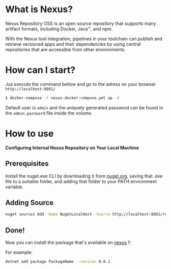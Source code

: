 # What is Nexus?

Nexus Repository OSS is an open source repository that supports many artifact formats, including Docker, Java™, and npm. 

With the Nexus tool integration, pipelines in your toolchain can publish and retrieve versioned apps and their dependencies 
by using central repositories that are accessible from other environments.

# How can I start?

Jus execute the command bellow and go to the adress on your browser `http://localhost:8081/`

```bash
$ docker-compose -f nexus-docker-compose.yml up -d
```

Default user is `admin` and the uniquely generated password can be found in the `admin.password` file inside the volume. 


# How to use
**Configuring Internal Nexus Repository on Your Local Machine**

## Prerequisites

Install the nuget.exe CLI by downloading it from [nuget.org](https://www.nuget.org/downloads), saving that .exe file 
to a suitable folder, and adding that folder to your PATH environment variable.

## Adding Source

```bash 
nuget sources Add -Name NugetLocalHost -Source http://localhost:8081/repository/nuget-hosted/ -username developer -password <pwd>
```

## Done!
Now you can install the package that's available on [nexus](http://localhost:8081/#browse/search/nuget) !! 

For example:

```bash
dotnet add package PackageName --version 0.0.1
```